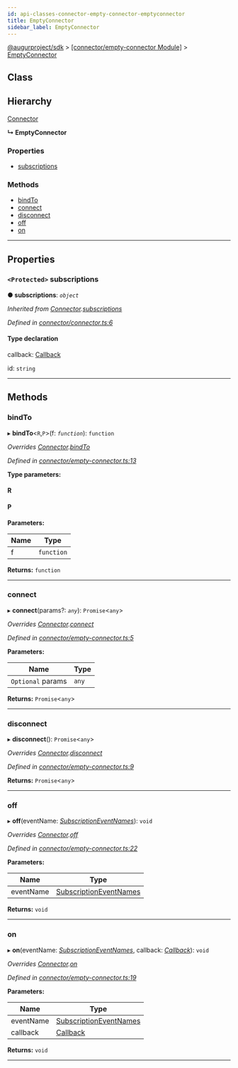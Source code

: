 ```yaml
---
id: api-classes-connector-empty-connector-emptyconnector
title: EmptyConnector
sidebar_label: EmptyConnector
---
```


[@augurproject/sdk](api-readme.md) > [[connector/empty-connector Module]](api-modules-connector-empty-connector-module.md) > [EmptyConnector](api-classes-connector-empty-connector-emptyconnector.md)

## Class

## Hierarchy

 [Connector](api-classes-connector-connector-connector.md)

**↳ EmptyConnector**

### Properties

* [subscriptions](api-classes-connector-empty-connector-emptyconnector.md#subscriptions)

### Methods

* [bindTo](api-classes-connector-empty-connector-emptyconnector.md#bindto)
* [connect](api-classes-connector-empty-connector-emptyconnector.md#connect)
* [disconnect](api-classes-connector-empty-connector-emptyconnector.md#disconnect)
* [off](api-classes-connector-empty-connector-emptyconnector.md#off)
* [on](api-classes-connector-empty-connector-emptyconnector.md#on)

---

## Properties

<a id="subscriptions"></a>

### `<Protected>` subscriptions

**● subscriptions**: *`object`*

*Inherited from [Connector](api-classes-connector-connector-connector.md).[subscriptions](api-classes-connector-connector-connector.md#subscriptions)*

*Defined in [connector/connector.ts:6](https://github.com/AugurProject/augur/blob/06e47ad207/packages/augur-sdk/src/connector/connector.ts#L6)*

#### Type declaration

[event: `string`]: `object`

 callback: [Callback](api-modules-connector-connector-module.md#callback)

 id: `string`

___

## Methods

<a id="bindto"></a>

###  bindTo

▸ **bindTo**<`R`,`P`>(f: *`function`*): `function`

*Overrides [Connector](api-classes-connector-connector-connector.md).[bindTo](api-classes-connector-connector-connector.md#bindto)*

*Defined in [connector/empty-connector.ts:13](https://github.com/AugurProject/augur/blob/06e47ad207/packages/augur-sdk/src/connector/empty-connector.ts#L13)*

**Type parameters:**

#### R 
#### P 
**Parameters:**

| Name | Type |
| ------ | ------ |
| f | `function` |

**Returns:** `function`

___
<a id="connect"></a>

###  connect

▸ **connect**(params?: *`any`*): `Promise`<`any`>

*Overrides [Connector](api-classes-connector-connector-connector.md).[connect](api-classes-connector-connector-connector.md#connect)*

*Defined in [connector/empty-connector.ts:5](https://github.com/AugurProject/augur/blob/06e47ad207/packages/augur-sdk/src/connector/empty-connector.ts#L5)*

**Parameters:**

| Name | Type |
| ------ | ------ |
| `Optional` params | `any` |

**Returns:** `Promise`<`any`>

___
<a id="disconnect"></a>

###  disconnect

▸ **disconnect**(): `Promise`<`any`>

*Overrides [Connector](api-classes-connector-connector-connector.md).[disconnect](api-classes-connector-connector-connector.md#disconnect)*

*Defined in [connector/empty-connector.ts:9](https://github.com/AugurProject/augur/blob/06e47ad207/packages/augur-sdk/src/connector/empty-connector.ts#L9)*

**Returns:** `Promise`<`any`>

___
<a id="off"></a>

###  off

▸ **off**(eventName: *[SubscriptionEventNames](api-enums-constants-subscriptioneventnames.md)*): `void`

*Overrides [Connector](api-classes-connector-connector-connector.md).[off](api-classes-connector-connector-connector.md#off)*

*Defined in [connector/empty-connector.ts:22](https://github.com/AugurProject/augur/blob/06e47ad207/packages/augur-sdk/src/connector/empty-connector.ts#L22)*

**Parameters:**

| Name | Type |
| ------ | ------ |
| eventName | [SubscriptionEventNames](api-enums-constants-subscriptioneventnames.md) |

**Returns:** `void`

___
<a id="on"></a>

###  on

▸ **on**(eventName: *[SubscriptionEventNames](api-enums-constants-subscriptioneventnames.md)*, callback: *[Callback](api-modules-connector-connector-module.md#callback)*): `void`

*Overrides [Connector](api-classes-connector-connector-connector.md).[on](api-classes-connector-connector-connector.md#on)*

*Defined in [connector/empty-connector.ts:19](https://github.com/AugurProject/augur/blob/06e47ad207/packages/augur-sdk/src/connector/empty-connector.ts#L19)*

**Parameters:**

| Name | Type |
| ------ | ------ |
| eventName | [SubscriptionEventNames](api-enums-constants-subscriptioneventnames.md) |
| callback | [Callback](api-modules-connector-connector-module.md#callback) |

**Returns:** `void`

___

